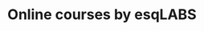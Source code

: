 ---
title:  Online courses by esqLABS
description: >
  Over 30 real-world examples in PK-Sim® and MoBi® as well as simulations in R following best practices with free access to academia.
full_url: "https://esqlabs.shop/collections/online-courses"  
icon: file-text-o
---